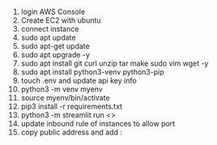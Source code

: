 1) login AWS Console
2) Create EC2 with ubuntu
3) connect instance
4) sudo apt update
5) sudo apt-get update
6) sudo apt upgrade -y
7) sudo apt install git curl unzip tar make sudo vim wget -y
8) sudo apt install python3-venv python3-pip
9) touch .env and update api key info
10) python3 -m venv myenv
11) source myenv/bin/activate
12) pip3 install -r requirements.txt
13) python3 -m streamlit run <>
14) update inbound rule of instances to allow port
15) copy public address and add :<port>
